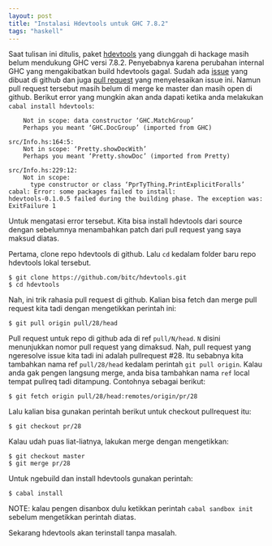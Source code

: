```yaml
---
layout: post
title: "Instalasi Hdevtools untuk GHC 7.8.2"
tags: "haskell"
---
```


Saat tulisan ini ditulis, paket [hdevtools][hdevtools] yang diunggah di
hackage masih belum mendukung GHC versi 7.8.2. Penyebabnya karena perubahan
internal GHC yang mengakibatkan build hdevtools gagal. Sudah ada
[issue][issue] yang dibuat di github dan juga [pull request][pull] yang
menyelesaikan issue ini.  Namun pull request tersebut masih belum di merge
ke master dan masih open di github. Berikut error yang mungkin akan anda
dapati ketika anda melakukan `cabal install hdevtools`:

        Not in scope: data constructor ‘GHC.MatchGroup’
        Perhaps you meant ‘GHC.DocGroup’ (imported from GHC)
    
    src/Info.hs:164:5:
        Not in scope: ‘Pretty.showDocWith’
        Perhaps you meant ‘Pretty.showDoc’ (imported from Pretty)
    
    src/Info.hs:229:12:
        Not in scope:
          type constructor or class ‘PprTyThing.PrintExplicitForalls’
    cabal: Error: some packages failed to install:
    hdevtools-0.1.0.5 failed during the building phase. The exception was:
    ExitFailure 1

Untuk mengatasi error tersebut. Kita bisa install hdevtools dari source
dengan sebelumnya menambahkan patch dari pull request yang saya maksud
diatas.

Pertama, clone repo hdevtools di github. Lalu `cd` kedalam folder baru repo
hdevtools lokal tersebut.

    $ git clone https://github.com/bitc/hdevtools.git
    $ cd hdevtools

Nah, ini trik rahasia pull request di github. Kalian bisa fetch dan merge
pull request kita tadi dengan mengetikkan perintah ini:

    $ git pull origin pull/28/head

Pull request untuk repo di github ada di ref `pull/N/head`. `N` disini
menunjukkan nomor pull request yang dimaksud. Nah, pull request yang
ngeresolve issue kita tadi ini adalah pullrequest #28. Itu sebabnya kita
tambahkan nama ref `pull/28/head` kedalam perintah `git pull origin`. Kalau
anda gak pengen langsung merge, anda bisa tambahkan nama `ref` local tempat
pullreq tadi ditampung. Contohnya sebagai berikut:

    $ git fetch origin pull/28/head:remotes/origin/pr/28

Lalu kalian bisa gunakan perintah berikut untuk checkout pullrequest itu:

    $ git checkout pr/28

Kalau udah puas liat-liatnya, lakukan merge dengan mengetikkan:

    $ git checkout master
    $ git merge pr/28

Untuk ngebuild dan install hdevtools gunakan perintah:

    $ cabal install

NOTE: kalau pengen disanbox dulu ketikkan perintah `cabal sandbox init`
sebelum mengetikkan perintah diatas.

Sekarang hdevtools akan terinstall tanpa masalah.

[issue]: https://github.com/bitc/hdevtools/issues/31
[pull]: https://github.com/bitc/hdevtools/pull/28
[hdevtools]: https://github.com/bitc/hdevtools/
